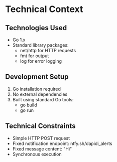 # Technical Context

## Technologies Used
- Go 1.x
- Standard library packages:
  - net/http for HTTP requests
  - fmt for output
  - log for error logging

## Development Setup
1. Go installation required
2. No external dependencies
3. Built using standard Go tools:
   - go build
   - go run

## Technical Constraints
- Simple HTTP POST request
- Fixed notification endpoint: ntfy.sh/dapidi_alerts
- Fixed message content: "Hi"
- Synchronous execution